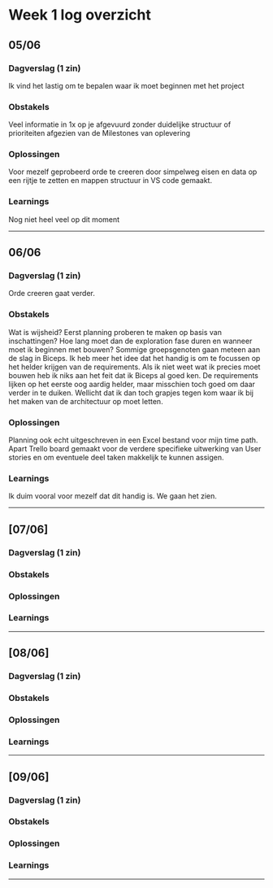 # Week 1 log overzicht

## 05/06 

### Dagverslag (1 zin)
Ik vind het lastig om te bepalen waar ik moet beginnen met het project


### Obstakels
Veel informatie in 1x op je afgevuurd zonder duidelijke structuur of prioriteiten afgezien van de Milestones van oplevering

### Oplossingen
Voor mezelf geprobeerd orde te creeren door simpelweg eisen en data op een rijtje te zetten en mappen structuur in VS code gemaakt.

### Learnings
Nog niet heel veel op dit moment
____________

## 06/06


### Dagverslag (1 zin)
Orde creeren gaat verder. 

### Obstakels
Wat is wijsheid? Eerst planning proberen te maken op basis van inschattingen? Hoe lang moet dan de exploration fase duren en wanneer moet ik beginnen met bouwen? Sommige groepsgenoten gaan meteen aan de slag in Biceps. Ik heb meer het idee dat het handig is om te focussen op het helder krijgen van de requirements. Als ik niet weet wat ik precies moet bouwen heb ik niks aan het feit dat ik Biceps al goed ken. De requirements lijken op het eerste oog aardig helder, maar misschien toch goed om daar verder in te duiken. Wellicht dat ik dan toch grapjes tegen kom waar ik bij het maken van de architectuur op moet letten.

### Oplossingen
Planning ook echt uitgeschreven in een Excel bestand voor mijn time path. Apart Trello board gemaakt voor de verdere specifieke uitwerking van User stories en om eventuele deel taken makkelijk te kunnen assigen. 

### Learnings
Ik duim vooral voor mezelf dat dit handig is. We gaan het zien. 
_____________

## [07/06]


### Dagverslag (1 zin)


### Obstakels


### Oplossingen


### Learnings
___

## [08/06]


### Dagverslag (1 zin)


### Obstakels


### Oplossingen


### Learnings

____

## [09/06]


### Dagverslag (1 zin)


### Obstakels


### Oplossingen


### Learnings

____